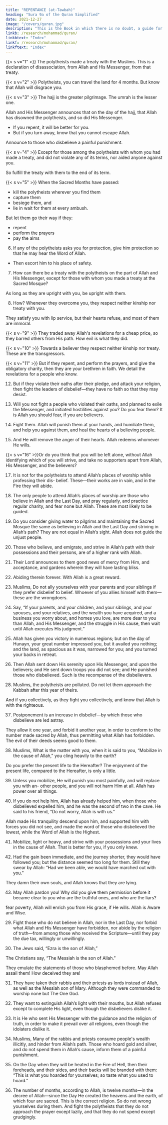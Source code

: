 ```yaml
---
title: "REPENTANCE (at-Tawbah)"
heading: "Sura 9a of the Quran Simplified"
date: 2021-12-27
image: "/covers/quran.jpg"
description: "This is the Book in which there is no doubt, a guide for the righteous."
linkb: /research/mohammad/quran/
linkbtext: "Index"
linkf: /research/mohammad/quran/
linkftext: "Index"
---
```



{{< s v="1" >}} The polytheists made a treaty with the Muslims. This is a declaration of disassociation, from Allah and His Messenger, from that treaty. 

{{< s v="2" >}} Polytheists, you can travel the land for 4 months. But know that Allah will disgrace you. 

{{< s v="3" >}} The hajj is the greater pilgrimage. The umrah is the lesser one. 

Allah and His Messenger announces that on the day of the hajj, that Allah has disowned the polytheists, and so did His Messenger. 
- If you repent, it will be better for you. 
- But if you turn away, know that you cannot escape Allah.

Announce to those who disbelieve a painful punishment.

{{< s v="4" >}} Except for those among the polytheists with whom you had made a treaty, and did not violate any of its terms, nor aided anyone against you. 

So fulfill the treaty with them to the end of its term.

{{< s v="5" >}}  When the Sacred Months have passed:
- kill the polytheists wherever you find them
- capture them
- besiege them, and 
- lie in wait for them at every ambush. 

But let them go their way if they:
- repent
- perform the prayers
- pay the alms

6. If any of the polytheists asks you for protection, give him protection so that he may hear the Word of Allah. 
- Then escort him to his place of safety.

7. How can there be a treaty with the polytheists on the part of Allah and His Messenger, except for those with whom you made a treaty at the Sacred Mosque?

As long as they are upright with you, be upright with them.

8. How? Whenever they overcome you, they respect neither kinship nor treaty with you.

They satisfy you with lip service, but their hearts refuse, and most of them are immoral.

{{< s v="9" >}}  They traded away Allah's revelations for a cheap price, so they barred others from His path. How evil is what they did.

{{< s v="10" >}}  Towards a believer they respect neither kinship nor treaty. These are the transgressors.

{{< s v="11" >}}  But if they repent, and perform the prayers, and give the obligatory charity, then they are your brethren in faith. We detail the revelations for a people who know.

12. But if they violate their oaths after their pledge, and attack your religion, then fight
the leaders of disbelief—they have no faith so that they may desist.

13. Will you not fight a people who violated their oaths, and planned to exile the Messenger, and initiated hostilities against you? Do
you fear them? It is Allah you should fear, if you are believers.

14. Fight them. Allah will punish them at your hands, and humiliate them, and help you
against them, and heal the hearts of a believing people.

15. And He will remove the anger of their hearts. Allah redeems whomever He wills.

{{< s v="16" >}}Or do you think that you will be left alone, without Allah identifying which of you will
strive, and take no supporters apart from Allah, His Messenger, and the believers? 

17. It is not for the polytheists to attend Allah’s places of worship while professing their dis-
belief. These—their works are in vain, and in the Fire they will abide.

18. The only people to attend Allah’s places of worship are those who believe in Allah and
the Last Day, and pray regularly, and practice regular charity, and fear none but Allah. These are most likely to be guided.

19. Do you consider giving water to pilgrims and maintaining the Sacred Mosque the same as believing in Allah and the Last Day and striving in Allah’s path? They are not equal in Allah’s sight. Allah does not guide the unjust people.

20. Those who believe, and emigrate, and strive in Allah’s path with their possessions and their persons, are of a higher rank with Allah. 

21. Their Lord announces to them good news of mercy from Him, and acceptance, and gardens wherein they will have lasting bliss.

22. Abiding therein forever. With Allah is a great reward.

23. Muslims,  Do not ally yourselves with your parents and your siblings if they prefer disbelief to belief. Whoever of you allies himself with them—these are the wrongdoers.

24. Say, “If your parents, and your children, and your siblings, and your spouses, and your relatives, and the wealth you have acquired, and a business you worry about, and homes you love, are more dear to you than Allah, and His Messenger, and the struggle in His cause, then wait until Allah executes His judgment.” 

25. Allah has given you victory in numerous regions; but on the day of Hunayn, your great number impressed you, but it availed you
nothing; and the land, as spacious as it was, narrowed for you; and you turned your backs in retreat.

26. Then Allah sent down His serenity upon His Messenger, and upon the believers; and
He sent down troops you did not see; and He punished those who disbelieved. Such is the
recompense of the disbelievers.

<!-- 27. Then, after that, Allah will relent towards whomever He wills. Allah is Forgiving and
Merciful. -->

28. Muslims, the polytheists are polluted. Do not let them approach the Kabbah after this year of theirs. 

And if you collectively, as they fight you collectively, and know that Allah is with the righteous.

37. Postponement is an increase in disbelief—by which those who disbelieve are led astray.

They allow it one year, and forbid it another year, in order to conform to the number made sacred by Allah, thus permitting what Allah has forbidden. The evil of their deeds seems good to them. 

38. Muslims,  What is the matter with you, when it is said to you, “Mobilize in the
cause of Allah,” you cling heavily to the earth? 

Do you prefer the present life to the Hereafter? The enjoyment of the present life, compared to the Hereafter, is only a little.

39. Unless you mobilize, He will punish you most painfully, and will replace you with an-
other people, and you will not harm Him at all. Allah has power over all things.

40. If you do not help him, Allah has already helped him, when those who disbelieved expelled him, and he was the second of two in
the cave. He said to his friend, “Do not worry, Allah is with us.” 

Allah made His tranquility descend upon him, and supported him with forces you did not see, and made the
word of those who disbelieved the lowest, while the Word of Allah is the Highest. 


41. Mobilize, light or heavy, and strive with your possessions and your lives in the cause
of Allah. That is better for you, if you only knew.

42. Had the gain been immediate, and the journey shorter, they would have followed
you; but the distance seemed too long for them. Still they swear by Allah: “Had we been
able, we would have marched out with you.”

They damn their own souls, and Allah knows that they are lying.

43. May Allah pardon you! Why did you give them permission before it became clear to
you who are the truthful ones, and who are the liars?


fear poverty, Allah will enrich you from His
grace, if He wills. Allah is Aware and Wise.

29. Fight those who do not believe in Allah, nor in the Last Day, nor forbid what Allah
and His Messenger have forbidden, nor abide
by the religion of truth—from among those
who received the Scripture—until they pay
the due tax, willingly or unwillingly.

30. The Jews said, “Ezra is the son of Allah,” 

The Christians say, “The Messiah is the son of Allah.” 

They emulate the statements of those who blasphemed before. May Allah assail them! How deceived they are!

31. They have taken their rabbis and their priests as lords instead of Allah, as well as the
Messiah son of Mary. Although they were commanded to worship none but The One God. 

<!-- Glory be to Him; High above what they associate with
Him. -->

32. They want to extinguish Allah’s light with their mouths, but Allah refuses except to
complete His light, even though the disbelievers dislike it.

33. It is He who sent His Messenger with the guidance and the religion of truth, in order to
make it prevail over all religions, even though the idolaters dislike it.

34. Muslims,  Many of the rabbis and priests consume people's wealth illicitly, and
hinder from Allah’s path. Those who hoard gold and silver, and do not spend them in Allah’s cause, inform them of a painful punishment.

35. On the Day when they will be heated in the Fire of Hell, then their foreheads, and their sides, and their backs will be branded with them: “This is what you hoarded for yourselves; so taste what you used to hoard.”

36. The number of months, according to Allah, is twelve months—in the decree of Allah—since the Day He created the heavens and the earth, of which four are sacred. This is the correct religion. So do not wrong yourselves during them. And fight the polytheists that they do not approach the prayer except lazily, and that they do not spend except grudgingly.

